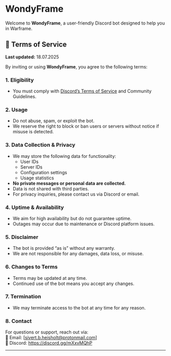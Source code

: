 # WondyFrame

Welcome to **WondyFrame**, a user-friendly Discord bot designed to help you in Warframe.

## 📜 Terms of Service

**Last updated:** 18.07.2025

By inviting or using **WondyFrame**, you agree to the following terms:

### 1. Eligibility
- You must comply with [Discord’s Terms of Service](https://discord.com/terms) and Community Guidelines.

### 2. Usage
- Do not abuse, spam, or exploit the bot.
- We reserve the right to block or ban users or servers without notice if misuse is detected.

### 3. Data Collection & Privacy
- We may store the following data for functionality:  
  - User IDs  
  - Server IDs  
  - Configuration settings  
  - Usage statistics  
- **No private messages or personal data are collected.**
- Data is not shared with third parties.
- For privacy inquiries, please contact us via Discord or email.

### 4. Uptime & Availability
- We aim for high availability but do not guarantee uptime.
- Outages may occur due to maintenance or Discord platform issues.

### 5. Disclaimer
- The bot is provided “as is” without any warranty.
- We are not responsible for any damages, data loss, or misuse.

### 6. Changes to Terms
- Terms may be updated at any time.
- Continued use of the bot means you accept any changes.

### 7. Termination
- We may terminate access to the bot at any time for any reason.

### 8. Contact
For questions or support, reach out via:  
📧 Email: [sivert.b.heisholt@protonmail.com]  
💬 Discord: https://discord.gg/mXxvMQhP

---

